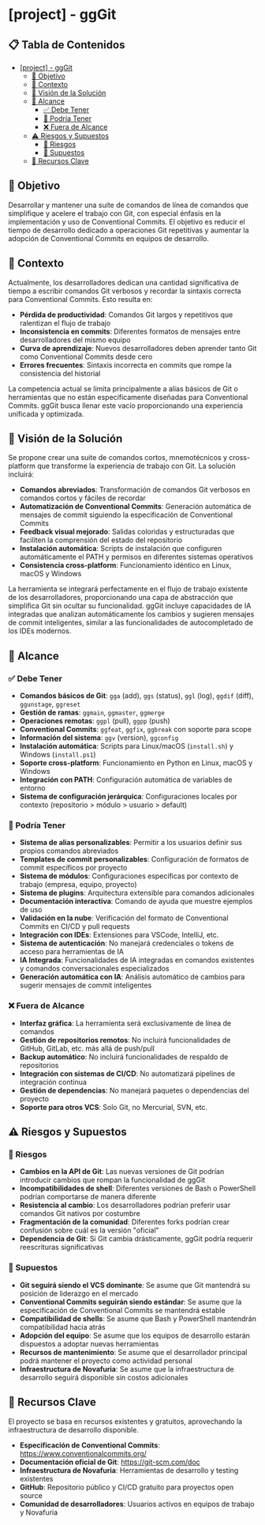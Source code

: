 # [project] - ggGit

## 📋 Tabla de Contenidos <!-- omit in toc -->

- [\[project\] - ggGit](#project---gggit)
  - [🎯 Objetivo](#-objetivo)
  - [📖 Contexto](#-contexto)
  - [🔮 Visión de la Solución](#-visión-de-la-solución)
  - [📐 Alcance](#-alcance)
    - [✅ Debe Tener](#-debe-tener)
    - [🤔 Podría Tener](#-podría-tener)
    - [❌ Fuera de Alcance](#-fuera-de-alcance)
  - [⚠️ Riesgos y Supuestos](#️-riesgos-y-supuestos)
    - [🚨 Riesgos](#-riesgos)
    - [🤷 Supuestos](#-supuestos)
  - [🔑 Recursos Clave](#-recursos-clave)

## 🎯 Objetivo

Desarrollar y mantener una suite de comandos de línea de comandos que simplifique y acelere el trabajo con Git, con especial énfasis en la implementación y uso de Conventional Commits. El objetivo es reducir el tiempo de desarrollo dedicado a operaciones Git repetitivas y aumentar la adopción de Conventional Commits en equipos de desarrollo.

## 📖 Contexto

Actualmente, los desarrolladores dedican una cantidad significativa de tiempo a escribir comandos Git verbosos y recordar la sintaxis correcta para Conventional Commits. Esto resulta en:

- **Pérdida de productividad**: Comandos Git largos y repetitivos que ralentizan el flujo de trabajo
- **Inconsistencia en commits**: Diferentes formatos de mensajes entre desarrolladores del mismo equipo
- **Curva de aprendizaje**: Nuevos desarrolladores deben aprender tanto Git como Conventional Commits desde cero
- **Errores frecuentes**: Sintaxis incorrecta en commits que rompe la consistencia del historial

La competencia actual se limita principalmente a alias básicos de Git o herramientas que no están específicamente diseñadas para Conventional Commits. ggGit busca llenar este vacío proporcionando una experiencia unificada y optimizada.

## 🔮 Visión de la Solución

Se propone crear una suite de comandos cortos, mnemotécnicos y cross-platform que transforme la experiencia de trabajo con Git. La solución incluirá:

- **Comandos abreviados**: Transformación de comandos Git verbosos en comandos cortos y fáciles de recordar
- **Automatización de Conventional Commits**: Generación automática de mensajes de commit siguiendo la especificación de Conventional Commits
- **Feedback visual mejorado**: Salidas coloridas y estructuradas que faciliten la comprensión del estado del repositorio
- **Instalación automática**: Scripts de instalación que configuren automáticamente el PATH y permisos en diferentes sistemas operativos
- **Consistencia cross-platform**: Funcionamiento idéntico en Linux, macOS y Windows

La herramienta se integrará perfectamente en el flujo de trabajo existente de los desarrolladores, proporcionando una capa de abstracción que simplifica Git sin ocultar su funcionalidad. ggGit incluye capacidades de IA integradas que analizan automáticamente los cambios y sugieren mensajes de commit inteligentes, similar a las funcionalidades de autocompletado de los IDEs modernos.

## 📐 Alcance

### ✅ Debe Tener

- **Comandos básicos de Git**: `gga` (add), `ggs` (status), `ggl` (log), `ggdif` (diff), `ggunstage`, `ggreset`
- **Gestión de ramas**: `ggmain`, `ggmaster`, `ggmerge`
- **Operaciones remotas**: `ggpl` (pull), `ggpp` (push)
- **Conventional Commits**: `ggfeat`, `ggfix`, `ggbreak` con soporte para scope
- **Información del sistema**: `ggv` (version), `ggconfig`
- **Instalación automática**: Scripts para Linux/macOS (`install.sh`) y Windows (`install.ps1`)
- **Soporte cross-platform**: Funcionamiento en Python en Linux, macOS y Windows
- **Integración con PATH**: Configuración automática de variables de entorno
- **Sistema de configuración jerárquica**: Configuraciones locales por contexto (repositorio > módulo > usuario > default)

### 🤔 Podría Tener

- **Sistema de alias personalizables**: Permitir a los usuarios definir sus propios comandos abreviados
- **Templates de commit personalizables**: Configuración de formatos de commit específicos por proyecto
- **Sistema de módulos**: Configuraciones específicas por contexto de trabajo (empresa, equipo, proyecto)
- **Sistema de plugins**: Arquitectura extensible para comandos adicionales
- **Documentación interactiva**: Comando de ayuda que muestre ejemplos de uso
- **Validación en la nube**: Verificación del formato de Conventional Commits en CI/CD y pull requests
- **Integración con IDEs**: Extensiones para VSCode, IntelliJ, etc.
- **Sistema de autenticación**: No manejará credenciales o tokens de acceso para herramientas de IA
- **IA Integrada**: Funcionalidades de IA integradas en comandos existentes y comandos conversacionales especializados
- **Generación automática con IA**: Análisis automático de cambios para sugerir mensajes de commit inteligentes

### ❌ Fuera de Alcance

- **Interfaz gráfica**: La herramienta será exclusivamente de línea de comandos
- **Gestión de repositorios remotos**: No incluirá funcionalidades de GitHub, GitLab, etc. más allá de push/pull
- **Backup automático**: No incluirá funcionalidades de respaldo de repositorios
- **Integración con sistemas de CI/CD**: No automatizará pipelines de integración continua
- **Gestión de dependencias**: No manejará paquetes o dependencias del proyecto
- **Soporte para otros VCS**: Solo Git, no Mercurial, SVN, etc.

## ⚠️ Riesgos y Supuestos

### 🚨 Riesgos

- **Cambios en la API de Git**: Las nuevas versiones de Git podrían introducir cambios que rompan la funcionalidad de ggGit
- **Incompatibilidades de shell**: Diferentes versiones de Bash o PowerShell podrían comportarse de manera diferente
- **Resistencia al cambio**: Los desarrolladores podrían preferir usar comandos Git nativos por costumbre
- **Fragmentación de la comunidad**: Diferentes forks podrían crear confusión sobre cuál es la versión "oficial"
- **Dependencia de Git**: Si Git cambia drásticamente, ggGit podría requerir reescrituras significativas

### 🤷 Supuestos

- **Git seguirá siendo el VCS dominante**: Se asume que Git mantendrá su posición de liderazgo en el mercado
- **Conventional Commits seguirán siendo estándar**: Se asume que la especificación de Conventional Commits se mantendrá estable
- **Compatibilidad de shells**: Se asume que Bash y PowerShell mantendrán compatibilidad hacia atrás
- **Adopción del equipo**: Se asume que los equipos de desarrollo estarán dispuestos a adoptar nuevas herramientas
- **Recursos de mantenimiento**: Se asume que el desarrollador principal podrá mantener el proyecto como actividad personal
- **Infraestructura de Novafuria**: Se asume que la infraestructura de desarrollo seguirá disponible sin costos adicionales

## 🔑 Recursos Clave

El proyecto se basa en recursos existentes y gratuitos, aprovechando la infraestructura de desarrollo disponible.

- **Especificación de Conventional Commits**: https://www.conventionalcommits.org/
- **Documentación oficial de Git**: https://git-scm.com/doc
- **Infraestructura de Novafuria**: Herramientas de desarrollo y testing existentes
- **GitHub**: Repositorio público y CI/CD gratuito para proyectos open source
- **Comunidad de desarrolladores**: Usuarios activos en equipos de trabajo y Novafuria
